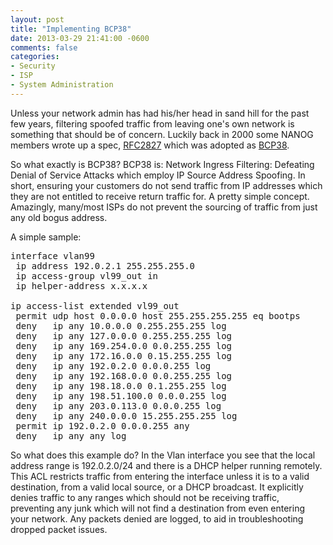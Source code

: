 ```yaml
---
layout: post
title: "Implementing BCP38"
date: 2013-03-29 21:41:00 -0600
comments: false
categories:
- Security
- ISP
- System Administration
---
```

Unless your network admin has had his/her head in sand hill for the past few years, filtering spoofed traffic from leaving one's own network is something that should be of concern. Luckily back in 2000 some NANOG members wrote up a spec, <a href="http://tools.ietf.org/html/rfc2827.html" target="_blank">RFC2827</a> which was adopted as <a href="http://tools.ietf.org/html/bcp38" target="_blank">BCP38</a>.

<!--more-->

So what exactly is BCP38? BCP38 is: Network Ingress Filtering: Defeating Denial of Service Attacks which employ IP Source Address Spoofing. In short, ensuring your customers do not send traffic from IP addresses which they are not entitled to receive return traffic for. A pretty simple concept. Amazingly, many/most ISPs do not prevent the sourcing of traffic from just any old bogus address.

A simple sample:
<pre>interface vlan99
 ip address 192.0.2.1 255.255.255.0
 ip access-group vl99_out in
 ip helper-address x.x.x.x

ip access-list extended vl99_out
 permit udp host 0.0.0.0 host 255.255.255.255 eq bootps
 deny   ip any 10.0.0.0 0.255.255.255 log
 deny   ip any 127.0.0.0 0.255.255.255 log
 deny   ip any 169.254.0.0 0.0.255.255 log
 deny   ip any 172.16.0.0 0.15.255.255 log
 deny   ip any 192.0.2.0 0.0.0.255 log
 deny   ip any 192.168.0.0 0.0.255.255 log
 deny   ip any 198.18.0.0 0.1.255.255 log
 deny   ip any 198.51.100.0 0.0.0.255 log
 deny   ip any 203.0.113.0 0.0.0.255 log
 deny   ip any 240.0.0.0 15.255.255.255 log
 permit ip 192.0.2.0 0.0.0.255 any
 deny   ip any any log</pre>

So what does this example do? In the Vlan interface you see that the local address range is 192.0.2.0/24 and there is a DHCP helper running remotely. This ACL restricts traffic from entering the interface unless it is to a valid destination, from a valid local source, or a DHCP broadcast. It explicitly denies traffic to any ranges which should not be receiving traffic, preventing any junk which will not find a destination from even entering your network. Any packets denied are logged, to aid in troubleshooting dropped packet issues.


